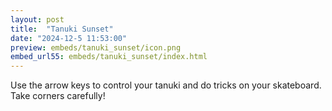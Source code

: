 ```yaml
---
layout: post
title:  "Tanuki Sunset"
date: "2024-12-5 11:53:00"
preview: embeds/tanuki_sunset/icon.png
embed_url55: embeds/tanuki_sunset/index.html
---
```

Use the arrow keys to control your tanuki and do tricks on your skateboard. Take corners carefully!